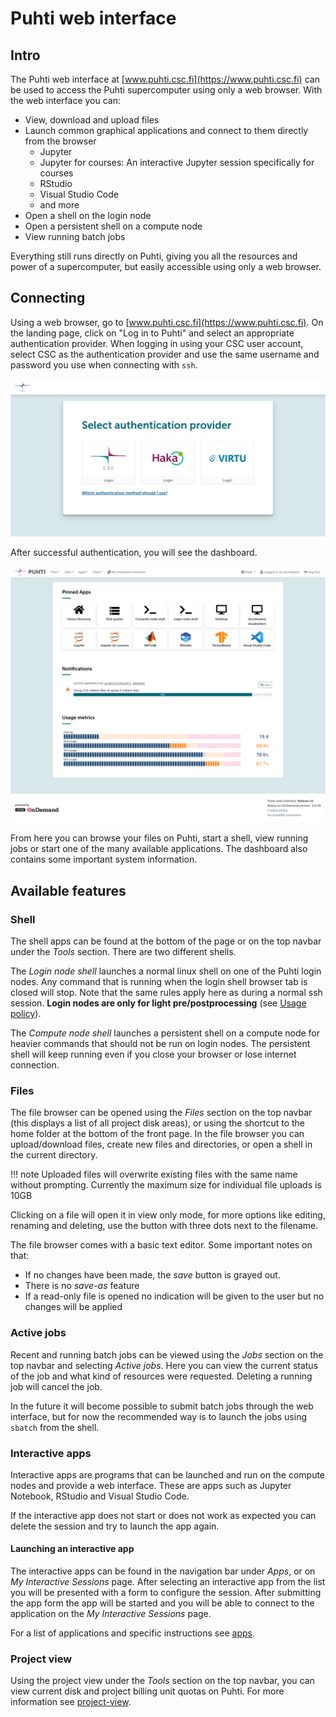 # Puhti web interface

## Intro

The Puhti web interface at [www.puhti.csc.fi](https://www.puhti.csc.fi) can be used to access the Puhti supercomputer 
using only a web browser. With the web interface you can:

- View, download and upload files
- Launch common graphical applications and connect to them directly from the browser
    - Jupyter
    - Jupyter for courses: An interactive Jupyter session specifically for courses
    - RStudio
    - Visual Studio Code
    - and more
- Open a shell on the login node
- Open a persistent shell on a compute node
- View running batch jobs

Everything still runs directly on Puhti, giving you all the resources and power
of a supercomputer, but easily accessible using only a web browser.


## Connecting

Using a web browser, go to [www.puhti.csc.fi](https://www.puhti.csc.fi). On the landing page, click on "Log in to Puhti" and select an appropriate authentication provider. When logging in using your CSC user account, select CSC as the authentication provider and use the same username and password you use when connecting with `ssh`.
&nbsp;

![Puhti web interface login page](../../img/ood_login.png)

After successful authentication, you will see the dashboard.
&nbsp;

![Puhti web interface front page](../../img/ood_main.png)

From here you can browse your files on Puhti, start a shell, view running jobs or start one of the many available applications. The dashboard also contains some important system information.


## Available features

### Shell

The shell apps can be found at the bottom of the page or on the top navbar under the _Tools_ section.
There are two different shells.

The _Login node shell_ launches a normal linux shell on one of the Puhti login nodes.
Any command that is running when the login shell browser tab is closed will stop.
Note that the same rules apply here as during a normal ssh session.
**Login nodes are only for light pre/postprocessing** (see [Usage policy](/computing/usage-policy)).

The _Compute node shell_ launches a persistent shell on a compute node for heavier commands that should not be run on login nodes.
The persistent shell will keep running even if you close your browser or lose internet connection.


### Files

The file browser can be opened using the _Files_ section on the top navbar (this displays a list of all project disk areas), or using 
the shortcut to the home folder at the bottom of the front page. In the file browser
you can upload/download files, create new files and directories, or open a shell in the current directory. 

!!! note
    Uploaded files will overwrite existing files with the same name without prompting.
    Currently the maximum size for individual file uploads is 10GB

Clicking on a file will open it in view only mode, for more options like editing, renaming and deleting, use the button with three dots next to the filename.   

The file browser comes with a basic text editor. Some important notes on that:

- If no changes have been made, the _save_ button is grayed out.
- There is no _save-as_ feature
- If a read-only file is opened no indication will be given to the user but no changes will be applied


### Active jobs

Recent and running batch jobs can be viewed using the _Jobs_ section on the top navbar and selecting _Active jobs_. Here you can view the current status of the job and what kind of resources were requested. Deleting a running job will cancel the job. 

In the future it will become possible to submit batch jobs through the web interface, but for now the recommended way is to launch the jobs using `sbatch` from the shell.   


### Interactive apps

Interactive apps are programs that can be launched and run on the compute nodes and provide a web interface.
These are apps such as Jupyter Notebook, RStudio and Visual Studio Code.

If the interactive app does not start or does not work as expected you can delete the session and try to launch the app again.


#### Launching an interactive app

The interactive apps can be found in the navigation bar under _Apps_, or on _My Interactive Sessions_ page.
After selecting an interactive app from the list you will be presented with a form to configure the session.
After submitting the app form the app will be started and you will be able to connect to the application on the _My Interactive Sessions_ page.

For a list of applications and specific instructions see [apps](apps.md).


### Project view

Using the project view under the _Tools_ section on the top navbar, you can view 
current disk and project billing unit quotas on Puhti. For more information see [project-view](project-view.md).
